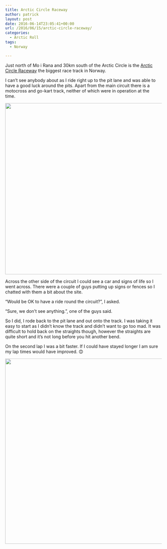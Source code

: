```yaml
---
title: Arctic Circle Raceway
author: patrick
layout: post
date: 2016-06-14T23:05:41+00:00
url: /2016/06/15/arctic-circle-raceway/
categories:
  - Arctic Roll
tags:
  - Norway

---
```

Just north of Mo i Rana and 30km south of the Arctic Circle is the [Arctic Circle Raceway][1]&nbsp;the&nbsp;biggest race track in Norway.&nbsp;

I can&#8217;t see anybody about as I ride right up to the pit lane and was able to have a good luck around the pits. Apart from the main circuit there is a motocross and go-kart track, neither of which were in operation at the time.&nbsp;

[<img src="http://localhost/wordpress/wp-content/uploads/2016/06/img_2707-2-1.jpg" alt="" width="960" height="551" class="alignnone size-full wp-image-482" srcset="http://localhost/wordpress/wp-content/uploads/2016/06/img_2707-2-1.jpg 960w, http://localhost/wordpress/wp-content/uploads/2016/06/img_2707-2-1-300x172.jpg 300w, http://localhost/wordpress/wp-content/uploads/2016/06/img_2707-2-1-768x441.jpg 768w" sizes="(max-width: 709px) 85vw, (max-width: 909px) 67vw, (max-width: 1362px) 62vw, 840px" />][2]
  
Across the other side of the circuit I could see a car and signs of life so I went across. There were a couple of guys putting up signs or fences so I chatted with them a bit about the site.&nbsp;

&#8220;Would be OK to have a ride round the circuit?&#8221;, I asked.&nbsp;

&#8220;Sure, we don&#8217;t see anything.&#8221;, one of the guys said.

So I did, I rode back to the pit lane and out onto the track. I was taking it easy to start as I didn&#8217;t know the track and didn&#8217;t want to go too mad. It was difficult to hold back on the straights though, however the straights are quite short and it&#8217;s not long before you hit another bend.&nbsp;

On the second lap I was a bit faster. If I could have stayed longer I am sure my lap times would have improved. 😊

[<img src="http://localhost/wordpress/wp-content/uploads/2016/06/img_2708-1-3.jpg" alt="" width="960" height="596" class="alignnone size-full wp-image-463" srcset="http://localhost/wordpress/wp-content/uploads/2016/06/img_2708-1-3.jpg 960w, http://localhost/wordpress/wp-content/uploads/2016/06/img_2708-1-3-300x186.jpg 300w, http://localhost/wordpress/wp-content/uploads/2016/06/img_2708-1-3-768x477.jpg 768w" sizes="(max-width: 709px) 85vw, (max-width: 909px) 67vw, (max-width: 1362px) 62vw, 840px" />][3]

 [1]: http://www.acr.no/
 [2]: http://localhost/wordpress/wp-content/uploads/2016/06/img_2707-2-1.jpg
 [3]: http://localhost/wordpress/wp-content/uploads/2016/06/img_2708-1-3.jpg
